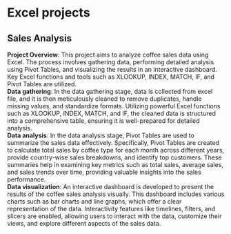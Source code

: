 <h1>Excel projects</h1>
<h2>Sales Analysis</h2>
<b>Project Overview</b>: This project aims to analyze coffee sales data using Excel. The process involves gathering data, performing detailed analysis using Pivot Tables, and visualizing the results in an interactive dashboard. Key Excel functions and tools such as XLOOKUP, INDEX, MATCH, IF, and Pivot Tables are utilized.<br>
<b>Data gathering</b>: In the data gathering stage, data is collected from excel file, and it is then meticulously cleaned to remove duplicates, handle missing values, and standardize formats. Utilizing powerful Excel functions such as XLOOKUP, INDEX, MATCH, and IF, the cleaned data is structured into a comprehensive table, ensuring it is well-prepared for detailed analysis.
<br>
<b>Data analysis</b>: In the data analysis stage, Pivot Tables are used to summarize the sales data effectively. Specifically, Pivot Tables are created to calculate total sales by coffee type for each month across different years, provide country-wise sales breakdowns, and identify top customers. These summaries help in examining key metrics such as total sales, average sales, and sales trends over time, providing valuable insights into the sales performance.
<br>
<b>Data visualization</b>: An interactive dashboard is developed to present the results of the coffee sales analysis visually. This dashboard includes various charts such as bar charts and line graphs, which offer a clear representation of the data. Interactivity features like timelines, filters, and slicers are enabled, allowing users to interact with the data, customize their views, and explore different aspects of the sales data. 
